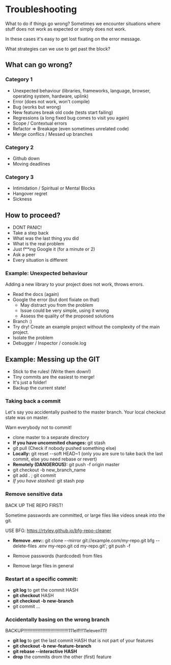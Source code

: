 
# Troubleshooting

What to do if things go wrong? Sometimes we encounter situations where
stuff does not work as expected or simply does not work.

In these cases it's easy to get lost fixating on the error message.

What strategies can we use to get past the block?

## What can go wrong?

### Category 1

  - Unexpected behaviour (libraries, frameworks, language, browser, operating system, hardware, uplink)
  - Error (does not work, won't compile)
  - Bug (works but wrong)
  - New features break old code (tests start failing)
  - Regressions (a long fixed bug comes to visit you again)
  - Scope / Contextual errors
  - Refactor => Breakage (even sometimes unrelated code)
  - Merge conflics / Messed up branches

### Category 2

  - Github down
  - Moving deadlines

### Category 3

  - Intimidation / Spiritual or Mental Blocks
  - Hangover regret
  - Sickness

## How to proceed?

  - DONT PANIC!
  - Take a step back
  - What was the last thing you did
  - What is the real problem
  - Just f**ing Google it (for a minute or 2)
  - Ask a peer
  - Every situation is different

### Example: Unexpected behaviour

Adding a new library to your project does not work,
throws errors.

  - Read the docs (again)
  - Google the error (but dont fixiate on that)
    - May distract you from the problem
    - Issue could be very simple, using it wrong
    - Assess the quality of the proposed solutions
  - Branch :)
  - Try dry! Create an example project without the
    complexity of the main project.
  - Isolate the problem
  - Debugger / Inspector / console.log

## Example: Messing up the GIT

  - Stick to the rules! (Write them down!)
  - Tiny commits are the easiest to merge!
  - It's just a folder!
  - Backup the current state!

### Taking back a commit

Let's say you accidentally pushed to the master branch.
Your local checkout state was on master.

Warn everybody not to commit!

  - clone master to a separate directory
  - **If you have uncommited changes:** git stash
  - git pull (Check if nobody pushed something else)
  - **Locally:** git reset --soft HEAD~1 (only you are sure to take back the last commit, else you need rebase or revert)
  - **Remotely (DANGEROUS):** git push -f origin master
  - git checkout -b new_branch_name
  - git add . ; git commit
  - *If you have stashed:* git stash pop

### Remove sensitive data

BACK UP THE REPO FIRST!

Sometime passwords are committed, or large files like videos sneak into the git.

USE BFG: https://rtyley.github.io/bfg-repo-cleaner

  - **Remove .env:**:
    git clone --mirror git://example.com/my-repo.git
    bfg --delete-files .env my-repo.git
    cd my-repo.git'; git push -f 

  - Remove passwords (hardcoded) from files
  - Remove large files in general

### Restart at a specific commit:

  - **git log** to get the commit HASH
  - **git checkout** HASH
  - **git checkout -b new-branch**
  - git commit ...

### Accidentally basing on the wrong branch

BACKUP!!!!!!!!!!!!!!!!!!!!!!!!!!!!!!!!!!!111elf!!!11eleven111!

  - **git log** to get the last commit HASH that is not part of your features
  - **git checkout -b new-feature-branch**
  - **git rebase --interactive HASH** 
  - **drop** the commits drom the other (first) feature
